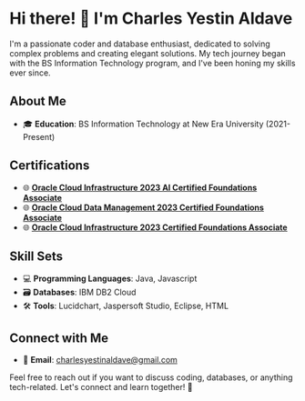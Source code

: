 # Hi there! 👋 I'm Charles Yestin Aldave

I'm a passionate coder and database enthusiast, dedicated to solving complex problems and creating elegant solutions. My tech journey began with the BS Information Technology program, and I've been honing my skills ever since.

## About Me

- 🎓 **Education**: BS Information Technology at New Era University (2021-Present)

## Certifications

- 🌐 **[Oracle Cloud Infrastructure 2023 AI Certified Foundations Associate](https://catalog-education.oracle.com/pls/certview/sharebadge?id=E3B872E6EE9EAD57013BDC12AE1C5D4B9737DDB6C785F3382804B4CD6EF9DF05)**
- 🌐 **[Oracle Cloud Data Management 2023 Certified Foundations Associate](https://catalog-education.oracle.com/pls/certview/sharebadge?id=B12AEC296CA528D2B666C66587704B16241AE21104001372436E0C02A7C6CD7A)**
- 🌐 **[Oracle Cloud Infrastructure 2023 Certified Foundations Associate](https://catalog-education.oracle.com/pls/certview/sharebadge?id=C5FEC4C25B0ED386BDE9C946715A9D042E2150E048C2B2146B6EC0E85E3EBFC3&fbclid=IwAR34_Qn6m98YGsxP8yv1MJ4_H6BBCD2BY4JVZKN2f8Khz8zH2o4uiYq5j88)**


## Skill Sets

- 💻 **Programming Languages**: Java, Javascript
- 🗃️ **Databases**: IBM DB2 Cloud
- 🛠️ **Tools**: Lucidchart, Jaspersoft Studio, Eclipse, HTML

## Connect with Me

- 📧 **Email**: charlesyestinaldave@gmail.com

Feel free to reach out if you want to discuss coding, databases, or anything tech-related. Let's connect and learn together! 🚀
